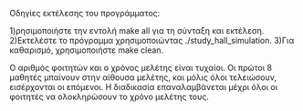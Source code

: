 Οδηγίες εκτέλεσης του προγράμματος:

1)ρησιμοποιήστε την εντολή make all για τη σύνταξη και εκτέλεση.
2)Εκτελέστε το πρόγραμμα χρησιμοποιώντας ./study_hall_simulation.
3)Για καθαρισμό, χρησιμοποιήστε make clean.

Ο αριθμός φοιτητών και ο χρόνος μελέτης είναι τυχαίοι.
Οι πρώτοι 8 μαθητές μπαίνουν στην αίθουσα μελέτης, και μόλις όλοι τελειώσουν, εισέρχονται οι επόμενοι.
Η διαδικασία επαναλαμβάνεται μέχρι όλοι οι φοιτητές να ολοκληρώσουν το χρόνο μελέτης τους. 
